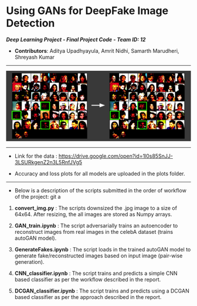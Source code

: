 # Using GANs for DeepFake Image Detection

 **_Deep Learning Project - Final Project Code - Team ID: 12_**
 * **Contributors**: Aditya Upadhyayula, Amrit Nidhi, Samarth Marudheri, Shreyash Kumar

 ---

![Fake/Reconstructed images generated from trained autoGAN model.](/imgs/fake_images.png) 

 ---

 * Link for the data : https://drive.google.com/open?id=1l0s85SnJJ-3LSURkgenZ2n3L5RnfJVg5

 * Accuracy and loss plots for all models are uploaded in the plots folder.

 ---

*  Below is a description of the scripts submitted in the order of workflow of the project:
git a
1. **convert_img.py** : The scripts downsized the .jpg image to a size of 64x64. After resizing, the all images are stored as Numpy arrays.

2. **GAN_train.ipynb** : The script adversarially trains an autoencoder to reconstruct images from real images in the celebA dataset (trains autoGAN model). 

3. **GenerateFakes.ipynb** : The script loads in the trained autoGAN model to generate fake/reconstructed images based on input image (pair-wise generation).

4. **CNN_classifier.ipynb** : The script trains and predicts a simple CNN based classifier as per the workflow described in the report.

5. **DCGAN_classifier.ipynb** : The script trains and predicts using a DCGAN based classifier as per the approach described in the report.
